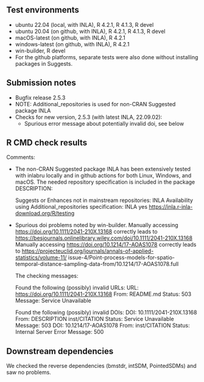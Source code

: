 ## Test environments

* ubuntu 22.04 (local, with INLA), R 4.2.1, R 4.1.3, R devel
* ubuntu 20.04 (on github, with INLA), R 4.2.1, R 4.1.3, R devel
* macOS-latest (on github, with INLA), R 4.2.1
* windows-latest (on github, with INLA), R 4.2.1
* win-builder, R devel
* For the github platforms, separate tests were also
  done without installing packages in Suggests.

## Submission notes

* Bugfix release 2.5.3
* NOTE: Additional_repositories is used for non-CRAN Suggested package INLA
* Checks for new version, 2.5.3 (with latest INLA, 22.09.02):
  - Spurious error message about potentially invalid doi, see below

## R CMD check results

Comments:

* The non-CRAN Suggested package INLA has been extensively tested with inlabru
  locally and in github actions for both Linux, Windows, and macOS.
  The needed repository specification is included in the package DESCRIPTION:

  Suggests or Enhances not in mainstream repositories:
    INLA
  Availability using Additional_repositories specification:
    INLA   yes   https://inla.r-inla-download.org/R/testing
    
* Spurious doi problems noted by win-builder.
  Manually accessing https://doi.org/10.1111/2041-210X.13168 correctly leads to
  https://besjournals.onlinelibrary.wiley.com/doi/10.1111/2041-210X.13168
  Manually accessing https://doi.org/10.1214/17-AOAS1078 correctly leads to
  https://projecteuclid.org/journals/annals-of-applied-statistics/volume-11/
    issue-4/Point-process-models-for-spatio-temporal-distance-sampling-data-from/10.1214/17-AOAS1078.full

  The checking messages:
  
  Found the following (possibly) invalid URLs:
  URL: https://doi.org/10.1111/2041-210X.13168
    From: README.md
    Status: 503
    Message: Service Unavailable

  Found the following (possibly) invalid DOIs:
  DOI: 10.1111/2041-210X.13168
    From: DESCRIPTION
          inst/CITATION
    Status: Service Unavailable
    Message: 503
  DOI: 10.1214/17-AOAS1078
    From: inst/CITATION
    Status: Internal Server Error
    Message: 500


## Downstream dependencies

We checked the reverse dependencies (bmstdr, intSDM, PointedSDMs) and saw no problems.
